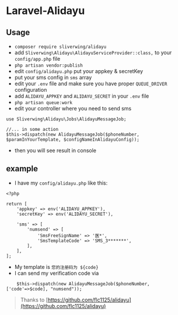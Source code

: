 # Laravel-Alidayu

## Usage

* `composer require sliverwing/alidayu`
* add `Sliverwing\Alidayu\AlidayuServiceProvider::class,` to your `config/app.php` file
* `php artisan vendor:publish`
* edit `config/alidayu.php` put your appkey & secretKey
* put your sms config in `sms` array
* edit your `.env` file and make sure you have proper `QUEUE_DRIVER` configuration
* add `ALIDAYU_APPKEY` and `ALIDAYU_SECRET` in your `.env` file
* `php artisan queue:work`
* edit your controller where you need to send sms

```
use Sliverwing\Alidayu\Jobs\AlidayuMessageJob;

//... in some action
$this->dispatch(new AlidayuMessageJob($phoneNumber, $paramInYourTemplate, $configNameInAlidayuConfig));

```

* then you will see result in console
## example
* I have my `config/alidayu.php` like this:
```
<?php

return [
    'appkey' => env('ALIDAYU_APPKEY'),
    'secretKey' => env('ALIDAYU_SECRET'),

    'sms' => [
        'numsend' => [
            'SmsFreeSignName' => '医*',
            'SmsTemplateCode' => 'SMS_3*******',
        ],
    ],
];
```
* My template is `您的注册码为 ${code}`
* I can send my verification code via 
```
    $this->dispatch(new AlidayuMessageJob($phoneNumber, ['code'=>$code], "numsend"));
```

> Thanks to [https://github.com/flc1125/alidayu](https://github.com/flc1125/alidayu)
